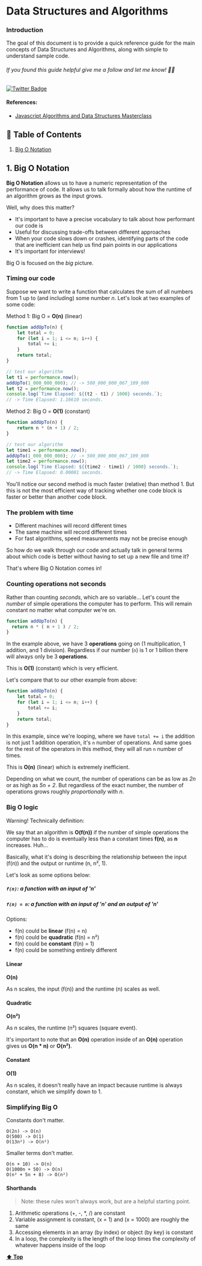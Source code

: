 <h1 align="left">Data Structures and Algorithms</h1>

### Introduction
The goal of this document is to provide a quick reference guide for the main concepts of Data Structures and Algorithms, along with simple to understand sample code.

###### If you found this guide helpful give me a follow and let me know! 🤙🏻
[![Twitter Badge](https://img.shields.io/badge/-Twitter-00acee?style=flat-square&logo=Twitter&logoColor=white)](https://twitter.com/home?lang=en)

#### References:
  * [Javascript Algorithms and Data Structures Masterclass](https://www.udemy.com/course/js-algorithms-and-data-structures-masterclass/)

## 📓 Table of Contents

1. [Big O Notation](#1-Big-O-Notation)

## 1. Big O Notation

__Big O Notation__ allows us to have a numeric representation of the performance of code. It allows us to talk formally about how the runtime of an algorithm grows as the input grows.

Well, why does this matter?

  * It's important to have a precise vocabulary to talk about how performant our code is
  * Useful for discussing trade-offs between different approaches
  * When your code slows down or crashes, identifying parts of the code that are inefficient can help us find pain points in our applications
  * It's important for interviews!

Big O is focused on the _big_ picture.

### Timing our code

Suppose we want to write a function that calculates the sum of all numbers from 1 up to (and including) some number _n_. Let's look at two examples of some code:

Method 1: Big O = __O(n)__ (linear)
```js
function addUpTo(n) {
	let total = 0;
	for (let i = 1; i <= n; i++) {
		total += i;
	}
	return total;
}

// test our algorithm
let t1 = performance.now();
addUpTo(1_000_000_000); // -> 500_000_000_067_109_000
let t2 = performance.now();
console.log(`Time Elapsed: ${(t2 - t1) / 1000} seconds.`);
// -> Time Elapsed: 1.16610 seconds.
```

Method 2: Big O = __O(1)__ (constant)
```js
function addUpTo(n) {
	return n * (n + 1) / 2;
}

// test our algorithm
let time1 = performance.now();
addUpTo(1_000_000_000); // -> 500_000_000_067_109_000
let time2 = performance.now();
console.log(`Time Elapsed: ${(time2 - time1) / 1000} seconds.`);
// -> Time Elapsed: 0.00001 seconds.
```

You'll notice our second method is much faster (relative) than method 1. But this is not the most efficient way of tracking whether one code block is faster or better than another code block.

### The problem with time

  * Different machines will record different times
  * The same machine will record different times
  * For fast algorithms, speed measurements may not be precise enough

So how do we walk through our code and actually talk in general terms about which code is better without having to set up a new file and time it?

That's where Big O Notation comes in!

### Counting operations not seconds

Rather than counting _seconds_, which are so variable... Let's count the _number_ of simple operations the computer has to perform. This will remain constant no matter what computer we're on.

```js
function addUpTo(n) {
  return n * ( n + 1 ) / 2;
}
```
In the example above, we have 3 __operations__ going on (1 multiplication, 1 addition, and 1 division). Regardless if our number (`n`) is 1 or 1 billion there will always only be 3 __operations__. 

This is __O(1)__ (constant) which is very efficient.

Let's compare that to our other example from above:
```js
function addUpTo(n) {
	let total = 0;
	for (let i = 1; i <= n; i++) {
		total += i;
	}
	return total;
}
```
In this example, since we're looping, where we have `total += i` the addition is not just 1 addition operation, it's `n` number of operations. And same goes for the rest of the operators in this method, they will all run `n` number of times. 

This is __O(n)__ (linear) which is extremely inefficient.

Depending on what we count, the number of operations can be as low as _2n_ or as high as _5n + 2_. But regardless of the exact number, the number of operations grows roughly _proportionally_ with _n_.

### Big O logic

Warning! Technically definition:

We say that an algorithm is __O(f(n))__ if the number of simple operations the computer has to do is eventually less than a constant times __f(n)__, as __n__ increases. Huh...

Basically, what it's doing is describing the relationship between the input (f(n)) and the output or runtime (n, n², 1).

Let's look as some options below:

##### `f(n)`: a function with an input of 'n'
##### `f(n) = n`: a function with an input of 'n' and an output of 'n'

Options:
  * f(n) could be __linear__ (f(n) = n)
  * f(n) could be __quadratic__ (f(n) = n²)
  * f(n) could be __constant__ (f(n) = 1)
  * f(n) could be something entirely different

#### Linear

__O(n)__

As n scales, the input (f(n)) and the runtime (n) scales as well.

#### Quadratic

__O(n²)__

As n scales, the runtime (n²) squares (square event).

It's important to note that an __O(n)__ operation inside of an __O(n)__ operation gives us __O(n * n)__ or __O(n²)__.

#### Constant

__O(1)__

As n scales, it doesn't really have an impact because runtime is always constant, which we simplify down to 1.

### Simplifying Big O

Constants don't matter.
```
O(2n) -> O(n)
O(500) -> O(1)
O(13n²) -> O(n²)
```

Smaller terms don't matter.
```
O(n + 10) -> O(n)
O(1000n + 50) -> O(n)
O(n² + 5n + 8) -> O(n²)
```

#### Shorthands

> Note: these rules won't always work, but are a helpful starting point.

1. Arithmetic operations (+, -, *, /) are constant
2. Variable assignment is constant, (x = 1) and (x = 1000) are roughly the same
3. Accessing elements in an array (by index) or object (by key) is constant
4. In a loop, the complexity is the length of the loop times the complexity of whatever happens inside of the loop



**[⬆ Top](#📓-Table-of-Contents)**